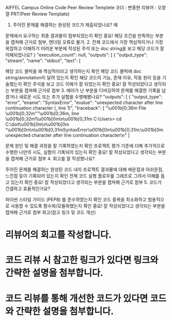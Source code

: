 AIFFEL Campus Online Code Peer Review Templete
코더 : 변종현
리뷰어 : 오창열
PRT(Peer Review Template)
 1. 주어진 문제를 해결하는 완성된 코드가 제출되었나요? 예

문제에서 요구하는 최종 결과물이 첨부되었는지 확인
중요! 해당 조건을 만족하는 부분을 캡쳐해 근거로 첨부, 랜더링 오류로 불가.
 2. 전체 코드에서 가장 핵심적이거나 가장 복잡하고 이해하기 어려운 부분에 작성된 주석 또는 doc string을 보고 해당 코드가 잘 이해되었나요?      }
  "execution_count": null,
      "outputs": [
        {
          "output_type": "stream",
          "name": "stdout",
          "text": [

해당 코드 블럭을 왜 핵심적이라고 생각하는지 확인
해당 코드 블럭에 doc string/annotation이 달려 있는지 확인
해당 코드의 기능, 존재 이유, 작동 원리 등을 기술했는지 확인
주석을 보고 코드 이해가 잘 되었는지 확인
중요! 잘 작성되었다고 생각되는 부분을 캡쳐해 근거로 첨부
 3. 에러가 난 부분을 디버깅하여 문제를 해결한 기록을 남겼거나 새로운 시도 또는 추가 실험을 수행해봤나요? "outputs": [
        {
          "output_type": "error",
          "ename": "SyntaxError",
          "evalue": "unexpected character after line continuation character (<ipython-input-3-69ad5bb69019>, line 1)",
          "traceback": [
            "\u001b[0;36m  File \u001b[0;32m\"<ipython-input-3-69ad5bb69019>\"\u001b[0;36m, line \u001b[0;32m1\u001b[0m\n\u001b[0;31m    C:\\Users> cd C:\\doit\u001b[0m\n\u001b[0m       ^\u001b[0m\n\u001b[0;31mSyntaxError\u001b[0m\u001b[0;31m:\u001b[0m unexpected character after line continuation character\n"
          ]
   

문제 원인 및 해결 과정을 잘 기록하였는지 확인
프로젝트 평가 기준에 더해 추가적으로 수행한 나만의 시도, 실험이 기록되어 있는지 확인
중요! 잘 작성되었다고 생각되는 부분을 캡쳐해 근거로 첨부
 4. 회고를 잘 작성했나요? 

주어진 문제를 해결하는 완성된 코드 내지 프로젝트 결과물에 대해 배운점과 아쉬운점, 느낀점 등이 기록되어 있는지 확인
전체 코드 실행 플로우를 그래프로 그려서 이해를 돕고 있는지 확인
중요! 잘 작성되었다고 생각되는 부분을 캡쳐해 근거로 첨부
 5. 코드가 간결하고 효율적인가요? 

파이썬 스타일 가이드 (PEP8) 를 준수하였는지 확인
코드 중복을 최소화하고 범용적으로 사용할 수 있도록 함수화/모듈화했는지 확인
중요! 잘 작성되었다고 생각되는 부분을 캡쳐해 근거로 첨부
회고(참고 링크 및 코드 개선)
# 리뷰어의 회고를 작성합니다.
# 코드 리뷰 시 참고한 링크가 있다면 링크와 간략한 설명을 첨부합니다.
# 코드 리뷰를 통해 개선한 코드가 있다면 코드와 간략한 설명을 첨부합니다.
